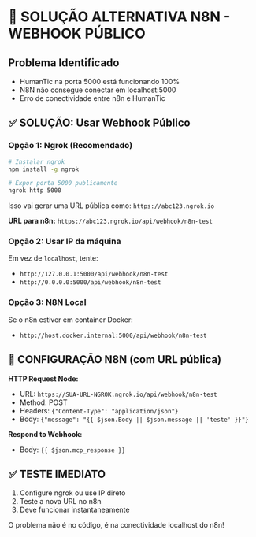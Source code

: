 # 🚨 SOLUÇÃO ALTERNATIVA N8N - WEBHOOK PÚBLICO

## Problema Identificado
- HumanTic na porta 5000 está funcionando 100%
- N8N não consegue conectar em localhost:5000
- Erro de conectividade entre n8n e HumanTic

## ✅ SOLUÇÃO: Usar Webhook Público

### Opção 1: Ngrok (Recomendado)
```bash
# Instalar ngrok
npm install -g ngrok

# Expor porta 5000 publicamente
ngrok http 5000
```

Isso vai gerar uma URL pública como:
`https://abc123.ngrok.io`

**URL para n8n:** `https://abc123.ngrok.io/api/webhook/n8n-test`

### Opção 2: Usar IP da máquina
Em vez de `localhost`, tente:
- `http://127.0.0.1:5000/api/webhook/n8n-test`
- `http://0.0.0.0:5000/api/webhook/n8n-test`

### Opção 3: N8N Local
Se o n8n estiver em container Docker:
- `http://host.docker.internal:5000/api/webhook/n8n-test`

## 🔧 CONFIGURAÇÃO N8N (com URL pública)

**HTTP Request Node:**
- URL: `https://SUA-URL-NGROK.ngrok.io/api/webhook/n8n-test`
- Method: POST
- Headers: `{"Content-Type": "application/json"}`
- Body: `{"message": "{{ $json.Body || $json.message || 'teste' }}"}`

**Respond to Webhook:**
- Body: `{{ $json.mcp_response }}`

## ✅ TESTE IMEDIATO

1. Configure ngrok ou use IP direto
2. Teste a nova URL no n8n
3. Deve funcionar instantaneamente

O problema não é no código, é na conectividade localhost do n8n!